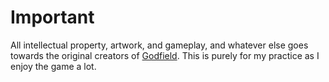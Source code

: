 # Important
All intellectual property, artwork, and gameplay, and whatever else goes towards the original creators of [Godfield](https://godfield.net/). This is purely for my practice
as I enjoy the game a lot.
